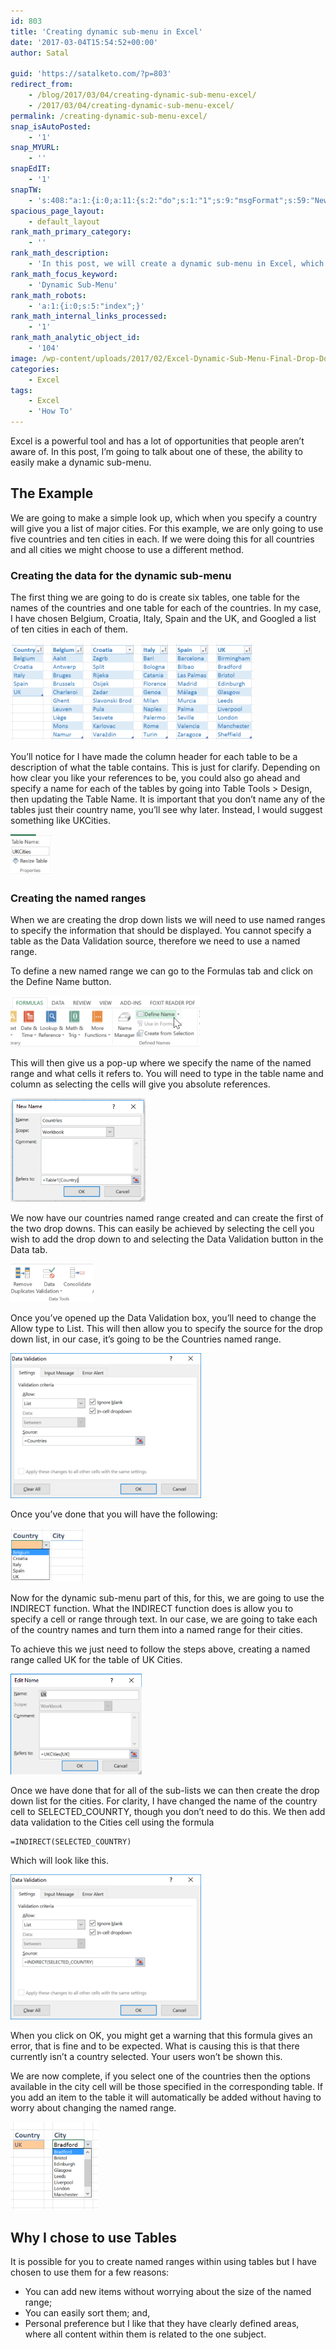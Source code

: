 ```yaml
---
id: 803
title: 'Creating dynamic sub-menu in Excel'
date: '2017-03-04T15:54:52+00:00'
author: Satal

guid: 'https://satalketo.com/?p=803'
redirect_from:
    - /blog/2017/03/04/creating-dynamic-sub-menu-excel/
    - /2017/03/04/creating-dynamic-sub-menu-excel/
permalink: /creating-dynamic-sub-menu-excel/
snap_isAutoPosted:
    - '1'
snap_MYURL:
    - ''
snapEdIT:
    - '1'
snapTW:
    - 's:408:"a:1:{i:0;a:11:{s:2:"do";s:1:"1";s:9:"msgFormat";s:59:"New post (%TITLE%) has been published on %SITENAME% - %URL%";s:8:"attchImg";s:1:"1";s:9:"isAutoImg";s:1:"A";s:8:"imgToUse";s:0:"";s:9:"isAutoURL";s:1:"A";s:8:"urlToUse";s:0:"";s:8:"isPosted";s:1:"1";s:4:"pgID";s:18:"838060768872566785";s:7:"postURL";s:55:"https://twitter.com/SatalKeto/status/838060768872566785";s:5:"pDate";s:19:"2017-03-04 16:17:12";}}";'
spacious_page_layout:
    - default_layout
rank_math_primary_category:
    - ''
rank_math_description:
    - 'In this post, we will create a dynamic sub-menu in Excel, which will provide different options based on the choice made in the first drop down list.'
rank_math_focus_keyword:
    - 'Dynamic Sub-Menu'
rank_math_robots:
    - 'a:1:{i:0;s:5:"index";}'
rank_math_internal_links_processed:
    - '1'
rank_math_analytic_object_id:
    - '104'
image: /wp-content/uploads/2017/02/Excel-Dynamic-Sub-Menu-Final-Drop-Downs-1.png
categories:
    - Excel
tags:
    - Excel
    - 'How To'
---
```


Excel is a powerful tool and has a lot of opportunities that people aren’t aware of. In this post, I’m going to talk about one of these, the ability to easily make a dynamic sub-menu.

## The Example

We are going to make a simple look up, which when you specify a country will give you a list of major cities. For this example, we are only going to use five countries and ten cities in each. If we were doing this for all countries and all cities we might choose to use a different method.

### Creating the data for the dynamic sub-menu

The first thing we are going to do is create six tables, one table for the names of the countries and one table for each of the countries. In my case, I have chosen Belgium, Croatia, Italy, Spain and the UK, and Googled a list of ten cities in each of them.

![The tables for the dynamic sub-menu](/assets/images/2017/02/Excel-Dynamic-Sub-Menu-Tables.png)

You’ll notice for I have made the column header for each table to be a description of what the table contains. This is just for clarify. Depending on how clear you like your references to be, you could also go ahead and specify a name for each of the tables by going into Table Tools &gt; Design, then updating the Table Name. It is important that you don’t name any of the tables just their country name, you’ll see why later. Instead, I would suggest something like UKCities.

![Changing the table name](/assets/images/2017/02/Excel-Dynamic-Sub-Menu-Changing-Table-Name.png)

### Creating the named ranges

When we are creating the drop down lists we will need to use named ranges to specify the information that should be displayed. You cannot specify a table as the Data Validation source, therefore we need to use a named range.

To define a new named range we can go to the Formulas tab and click on the Define Name button.

![Define name button in Ribbon](/assets/images/2017/02/Excel-Dynamic-Sub-Menu-Define-Name.png)

This will then give us a pop-up where we specify the name of the named range and what cells it refers to. You will need to type in the table name and column as selecting the cells will give you absolute references.

![Add new named range](/assets/images/2017/02/Excel-Dynamic-Sub-Menu-New-Named-Range.png)

We now have our countries named range created and can create the first of the two drop downs. This can easily be achieved by selecting the cell you wish to add the drop down to and selecting the Data Validation button in the Data tab.

![Data Validation Button](/assets/images/2017/02/Excel-Dynamic-Sub-Menu-Data-Validation-Button.png)

Once you’ve opened up the Data Validation box, you’ll need to change the Allow type to List. This will then allow you to specify the source for the drop down list, in our case, it’s going to be the Countries named range.

![Creating the countries menu](/assets/images/2017/02/Excel-Dynamic-Sub-Menu-Countries-Data-Validation.png)

Once you’ve done that you will have the following:

![Country drop down list](/assets/images/2017/02/Excel-Dynamic-Sub-Menu-Country-Drop-Down.png)

Now for the dynamic sub-menu part of this, for this, we are going to use the INDIRECT function. What the INDIRECT function does is allow you to specify a cell or range through text. In our case, we are going to take each of the country names and turn them into a named range for their cities.

To achieve this we just need to follow the steps above, creating a named range called UK for the table of UK Cities.

![UK Cities named range](/assets/images/2017/02/Excel-Dynamic-Sub-Menu-UK-Cities.png)

Once we have done that for all of the sub-lists we can then create the drop down list for the cities. For clarity, I have changed the name of the country cell to SELECTED\_COUNRTY, though you don’t need to do this. We then add data validation to the Cities cell using the formula

```
=INDIRECT(SELECTED_COUNTRY)
```

Which will look like this.

![Data Validation for the dynamic sub-menu](/assets/images/2017/02/Excel-Dynamic-Sub-Menu-Sub-Menu.png)

When you click on OK, you might get a warning that this formula gives an error, that is fine and to be expected. What is causing this is that there currently isn’t a country selected. Your users won’t be shown this.

We are now complete, if you select one of the countries then the options available in the city cell will be those specified in the corresponding table. If you add an item to the table it will automatically be added without having to worry about changing the named range.

![The final drop downs](/assets/images/2017/02/Excel-Dynamic-Sub-Menu-Final-Drop-Downs.png)

## Why I chose to use Tables

It is possible for you to create named ranges within using tables but I have chosen to use them for a few reasons:

- You can add new items without worrying about the size of the named range;
- You can easily sort them; and,
- Personal preference but I like that they have clearly defined areas, where all content within them is related to the one subject.